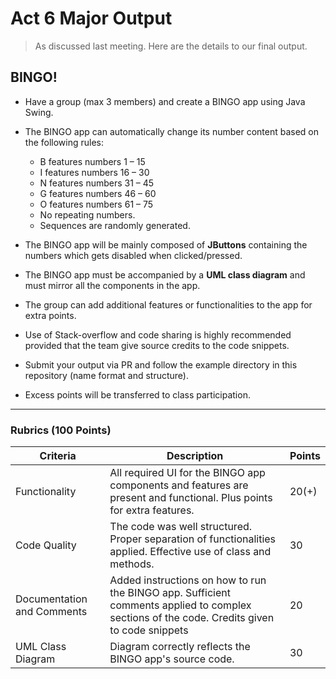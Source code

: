 # Act 6 Major Output
> As discussed last meeting. Here are the details to our final output.
## BINGO!

* Have a group (max 3 members) and create a BINGO app using Java Swing.
* The BINGO app can automatically change its number content based on the following rules:

   - B features numbers 1 – 15
   - I features numbers 16 – 30
   - N features numbers 31 – 45
   - G features numbers 46 – 60
   - O features numbers 61 – 75
   - No repeating numbers.
   - Sequences are randomly generated.
* The BINGO app will be mainly composed of **JButtons** containing the numbers which gets disabled when clicked/pressed.
* The BINGO app must be accompanied by a **UML class diagram** and must mirror all the components in the app.
* The group can add additional features or functionalities to the app for extra points.
* Use of Stack-overflow and code sharing is highly recommended provided that the team give source credits to the code snippets.
* Submit your output via PR and follow the example directory in this repository (name format and structure).
* Excess points will be transferred to class participation.

---
### Rubrics (100 Points)
|Criteria|Description|Points|
|---|---|---|
|Functionality|All required UI for the BINGO app components and features are present and functional. Plus points for extra features.|20(+)|
|Code Quality|The code was well structured. Proper separation of functionalities applied. Effective use of class and methods.|30|
|Documentation and Comments|Added instructions on how to run the BINGO app. Sufficient comments applied to complex sections of the code. Credits given to code snippets|20|
|UML Class Diagram|Diagram correctly reflects the BINGO app's source code.|30|